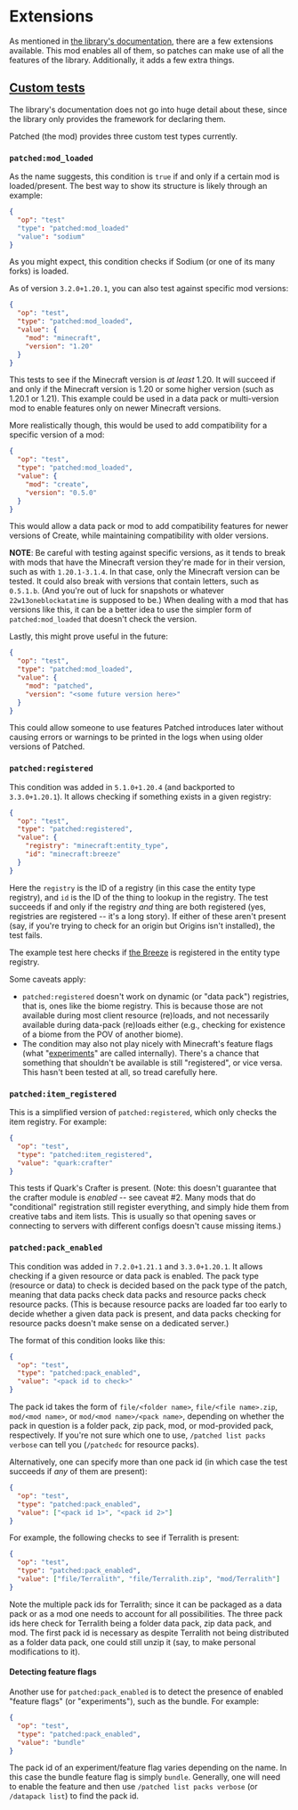 # Extensions

As mentioned in [the library's documentation](https://github.com/EnderTurret/Patched/blob/main/docs/patches/differences.md), there are a few extensions available.
This mod enables all of them, so patches can make use of all the features of the library.
Additionally, it adds a few extra things.

## [Custom tests](https://github.com/EnderTurret/Patched/blob/main/docs/patches/ops/test.md#custom)

The library's documentation does not go into huge detail about these, since the library only provides the framework for declaring them.

Patched (the mod) provides three custom test types currently.

### `patched:mod_loaded`

As the name suggests, this condition is `true` if and only if a certain mod is loaded/present.
The best way to show its structure is likely through an example:

```json
{
  "op": "test"
  "type": "patched:mod_loaded"
  "value": "sodium"
}
```

As you might expect, this condition checks if Sodium (or one of its many forks) is loaded.

As of version `3.2.0+1.20.1`, you can also test against specific mod versions:

```json
{
  "op": "test",
  "type": "patched:mod_loaded",
  "value": {
    "mod": "minecraft",
    "version": "1.20"
  }
}
```

This tests to see if the Minecraft version is *at least* 1.20.
It will succeed if and only if the Minecraft version is 1.20 or some higher version (such as 1.20.1 or 1.21).
This example could be used in a data pack or multi-version mod to enable features only on newer Minecraft versions.

More realistically though, this would be used to add compatibility for a specific version of a mod:

```json
{
  "op": "test",
  "type": "patched:mod_loaded",
  "value": {
    "mod": "create",
    "version": "0.5.0"
  }
}
```

This would allow a data pack or mod to add compatibility features for newer versions of Create, while maintaining compatibility with older versions.

**NOTE**: Be careful with testing against specific versions, as it tends to break with mods that have the Minecraft version they're made for in their version, such as with `1.20.1-3.1.4`. In that case, only the Minecraft version can be tested.
It could also break with versions that contain letters, such as `0.5.1.b`. (And you're out of luck for snapshots or whatever `22w13oneblockatatime` is supposed to be.)
When dealing with a mod that has versions like this, it can be a better idea to use the simpler form of `patched:mod_loaded` that doesn't check the version.

Lastly, this might prove useful in the future:

```json
{
  "op": "test",
  "type": "patched:mod_loaded",
  "value": {
    "mod": "patched",
    "version": "<some future version here>"
  }
}
```

This could allow someone to use features Patched introduces later without causing errors or warnings to be printed in the logs when using older versions of Patched.

### `patched:registered`

This condition was added in `5.1.0+1.20.4` (and backported to `3.3.0+1.20.1`). It allows checking if something exists in a given registry:

```json
{
  "op": "test",
  "type": "patched:registered",
  "value": {
    "registry": "minecraft:entity_type",
    "id": "minecraft:breeze"
  }
}
```

Here the `registry` is the ID of a registry (in this case the entity type registry), and `id` is the ID of the thing to lookup in the registry.
The test succeeds if and only if the registry *and* thing are both registered (yes, registries are registered -- it's a long story).
If either of these aren't present (say, if you're trying to check for an origin but Origins isn't installed), the test fails.

The example test here checks if [the Breeze](https://minecraft.wiki/w/Breeze) is registered in the entity type registry.

Some caveats apply:
* `patched:registered` doesn't work on dynamic (or "data pack") registries, that is, ones like the biome registry.
	This is because those are not available during most client resource (re)loads, and not necessarily available during data-pack (re)loads either (e.g., checking for existence of a biome from the POV of another biome).
* The condition may also not play nicely with Minecraft's feature flags (what "[experiments](https://minecraft.wiki/w/Experiments)" are called internally).
	There's a chance that something that shouldn't be available is still "registered", or vice versa.
	This hasn't been tested at all, so tread carefully here.

### `patched:item_registered`

This is a simplified version of `patched:registered`, which only checks the item registry.
For example:

```json
{
  "op": "test",
  "type": "patched:item_registered",
  "value": "quark:crafter"
}
```

This tests if Quark's Crafter is present.
(Note: this doesn't guarantee that the crafter module is *enabled* -- see caveat #2.
Many mods that do "conditional" registration still register everything, and simply hide them from creative tabs and item lists.
This is usually so that opening saves or connecting to servers with different configs doesn't cause missing items.)

### `patched:pack_enabled`

This condition was added in `7.2.0+1.21.1` and `3.3.0+1.20.1`.
It allows checking if a given resource or data pack is enabled.
The pack type (resource or data) to check is decided based on the pack type of the patch, meaning that data packs check data packs and resource packs check resource packs.
(This is because resource packs are loaded far too early to decide whether a given data pack is present, and data packs checking for resource packs doesn't make sense on a dedicated server.)

The format of this condition looks like this:

```json
{
  "op": "test",
  "type": "patched:pack_enabled",
  "value": "<pack id to check>"
}
```

The pack id takes the form of `file/<folder name>`, `file/<file name>.zip`, `mod/<mod name>`, or `mod/<mod name>/<pack name>`, depending on whether the pack in question is a folder pack, zip pack, mod, or mod-provided pack, respectively. If you're not sure which one to use, `/patched list packs verbose` can tell you (`/patchedc` for resource packs).

Alternatively, one can specify more than one pack id (in which case the test succeeds if *any* of them are present):

```json
{
  "op": "test",
  "type": "patched:pack_enabled",
  "value": ["<pack id 1>", "<pack id 2>"]
}
```

For example, the following checks to see if Terralith is present:

```json
{
  "op": "test",
  "type": "patched:pack_enabled",
  "value": ["file/Terralith", "file/Terralith.zip", "mod/Terralith"]
}
```

Note the multiple pack ids for Terralith; since it can be packaged as a data pack or as a mod one needs to account for all possibilities. The three pack ids here check for Terralith being a folder data pack, zip data pack, and mod. The first pack id is necessary as despite Terralith not being distributed as a folder data pack, one could still unzip it (say, to make personal modifications to it).

#### Detecting feature flags

Another use for `patched:pack_enabled` is to detect the presence of enabled "feature flags" (or "experiments"), such as the bundle. For example:

```json
{
  "op": "test",
  "type": "patched:pack_enabled",
  "value": "bundle"
}
```

The pack id of an experiment/feature flag varies depending on the name. In this case the bundle feature flag is simply `bundle`. Generally, one will need to enable the feature and then use `/patched list packs verbose` (or `/datapack list`) to find the pack id.